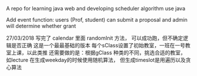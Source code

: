 A repo for learning java web and developing scheduler algorithm use java

Add event function:
users (Prof, student) can submit a proposal and admin will determine whether grant

27/03/2018
写完了 calendar 里面 randomInit 方法， 可以成功跑，但不确定逻辑是否正确
这是一个最最基础的版本
每个sClass设置了初始教室，一班在一号教室上课，以此类推
还需要做的是：根据gClass 种类的不同，挑选合适的教室， 如lecture
在生成weekday的时候使用随机算法，
但生成timeslot是用遍历以及贪心算法